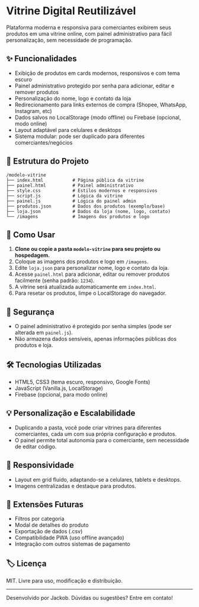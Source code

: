 # Vitrine Digital Reutilizável

Plataforma moderna e responsiva para comerciantes exibirem seus produtos em uma vitrine online, com painel administrativo para fácil personalização, sem necessidade de programação.

## ✨ Funcionalidades
- Exibição de produtos em cards modernos, responsivos e com tema escuro
- Painel administrativo protegido por senha para adicionar, editar e remover produtos
- Personalização do nome, logo e contato da loja
- Redirecionamento para links externos de compra (Shopee, WhatsApp, Instagram, etc)
- Dados salvos no LocalStorage (modo offline) ou Firebase (opcional, modo online)
- Layout adaptável para celulares e desktops
- Sistema modular: pode ser duplicado para diferentes comerciantes/negócios

## 📁 Estrutura do Projeto
```
/modelo-vitrine
├── index.html           # Página pública da vitrine
├── painel.html          # Painel administrativo
├── style.css            # Estilos modernos e responsivos
├── script.js            # Lógica da vitrine
├── painel.js            # Lógica do painel admin
├── produtos.json        # Dados dos produtos (exemplo/base)
├── loja.json            # Dados da loja (nome, logo, contato)
└── /imagens             # Imagens dos produtos e logo
```

## 🚀 Como Usar
1. **Clone ou copie a pasta `modelo-vitrine` para seu projeto ou hospedagem.**
2. Coloque as imagens dos produtos e logo em `/imagens`.
3. Edite `loja.json` para personalizar nome, logo e contato da loja.
4. Acesse `painel.html` para adicionar, editar ou remover produtos facilmente (senha padrão: `1234`).
5. A vitrine será atualizada automaticamente em `index.html`.
6. Para resetar os produtos, limpe o LocalStorage do navegador.

## 🔐 Segurança
- O painel administrativo é protegido por senha simples (pode ser alterada em `painel.js`).
- Não armazena dados sensíveis, apenas informações públicas dos produtos e loja.

## 🛠️ Tecnologias Utilizadas
- HTML5, CSS3 (tema escuro, responsivo, Google Fonts)
- JavaScript (Vanilla.js, LocalStorage)
- Firebase (opcional, para modo online)

## 💡 Personalização e Escalabilidade
- Duplicando a pasta, você pode criar vitrines para diferentes comerciantes, cada um com sua própria configuração e produtos.
- O painel permite total autonomia para o comerciante, sem necessidade de editar código.

## 📱 Responsividade
- Layout em grid fluido, adaptando-se a celulares, tablets e desktops.
- Imagens centralizadas e destaque para produtos.

## 🧩 Extensões Futuras
- Filtros por categoria
- Modal de detalhes do produto
- Exportação de dados (.csv)
- Compatibilidade PWA (uso offline avançado)
- Integração com outros sistemas de pagamento

## 🏷️ Licença
MIT. Livre para uso, modificação e distribuição.

---
Desenvolvido por Jackob. Dúvidas ou sugestões? Entre em contato!
